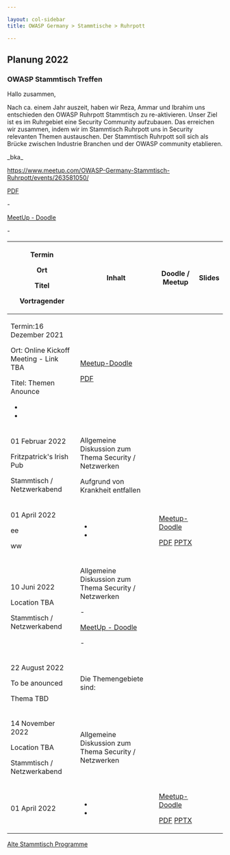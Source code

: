 ```yaml
---

layout: col-sidebar
title: OWASP Germany > Stammtische > Ruhrpott

---
```

## Planung 2022

### OWASP Stammtisch Treffen

Hallo zusammen,

Nach ca. einem Jahr auszeit, haben wir Reza, Ammar und Ibrahim uns entschieden 
den OWASP Ruhrpott Stammtisch zu re-aktivieren. Unser Ziel ist es im Ruhrgebiet eine 
Security Community aufzubauen. Das erreichen wir zusammen, indem wir im Stammtisch 
Ruhrpott uns in Security relevanten Themen austauschen. Der Stammtisch Ruhrpott soll sich als 
Brücke zwischen Industrie Branchen und der OWASP community etablieren.



<table>
<thead>
<tr class="header">
<th><p>Termin</p>
    <p>Ort</p>
    <p>Titel</p>
    <p>Vortragender</p></th>
<th><p>Inhalt</p>
<th><p>Doodle / Meetup</p>
<th><p>Slides</p></th>
</tr>
</thead>
    
<tbody>
<tr class="odd">
<td> 
    <p>Termin:16 Dezember 2021</p>
    <p>Ort: Online Kickoff Meeting - Link TBA</p>
    <p>Titel: Themen Anounce</p>
    <ul>
    <li></li>
    <li></li>
    </ul>
</td>
<td><p> </p>
    <p><a href="">Meetup-Doodle</a></p>
    <p><a href="">PDF</a></p></td>
</tr>
    
<tr class="even">
<td><p> 01 Februar 2022</p>
    <p>Fritzpatrick's Irish Pub</p>
    <p>Stammtisch / Netzwerkabend</p>
 </td>
<td><p>Allgemeine Diskussion zum Thema Security / Netzwerken</p>
    <p>Aufgrund von Krankheit entfallen</p>
    <p></p>
</td>
</tr>
    
<tr class="odd">
<td><p>01 April 2022</p>
    <p>ee</p>
    <p>ww</p></td>
<td><ul>
    <li></li>
    <li></li>
    </ul>
    <p></p>
</td>
<td><p></p>
    <p><a href="">Meetup-Doodle</a></p>
    <p><a href="">PDF</a> 
    <a href="">PPTX</a>
    </p>
</td>
</tr>
 
<tr class="even">
<td><p>10 Juni 2022</p>
    <p>Location TBA</p>
    <p>Stammtisch / Netzwerkabend</p></td>
<td><p>Allgemeine Diskussion zum Thema Security / Netzwerken</p>
    <p>-</p>
    <p><a href="">MeetUp - Doodle</a></p>
    <p>-</p>
</td>
</tr>
    
<tr class="odd">
<td><p>22 August 2022</p>
    <p>To be anounced</p>
    <p>Thema TBD</p> 
</td>
<td><p></p>
    <p>Die Themengebiete sind:</p></td>
    <p>_bka_</p></td>
    <p><a href="https://www.meetup.com/OWASP-Germany-Stammtisch-Ruhrpott/events/263581050/">https://www.meetup.com/OWASP-Germany-Stammtisch-Ruhrpott/events/263581050/</a></p>
    <p><a href="https://www.owasp.org/images/f/ff/WindowsBreakout-Nov2019.pdf">PDF</a></p>
</td>
</tr>
    
<tr class="even">
<td><p>14 November 2022</p>
<p>Location TBA</p>
<p>Stammtisch / Netzwerkabend</p></td>
<td><p>Allgemeine Diskussion zum Thema Security / Netzwerken</p></td>
    <p>-</p>
    <p><a href="">MeetUp - Doodle</a></p>
    <p>-</p>
</td>
</tr>
    
<tr class="odd">
<td><p>01 April 2022</p>
    <p></p>
    <p></p>
</td>
<td><ul>
    <li></li>
    <li></li>
    </ul>
    <p></p>
</td>
<td><p></p>
    <p><a href="">Meetup-Doodle</a></p>
    <p><a href="">PDF</a> 
    <a href="">PPTX</a>
    </p>
</td>
</tr>

</tbody>
</table>



<a href="old-index.md">Alte Stammtisch Programme</a>



